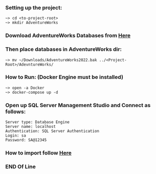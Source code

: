 ### Setting up the project:
    ~> cd <to-project-root>
    ~> mkdir AdventureWorks

### Download AdventureWorks Databases from [Here](https://learn.microsoft.com/en-us/sql/samples/adventureworks-install-configure?view=sql-server-ver16&tabs=ssms)
### Then place databases in AdventureWorks dir:
    ~> mv ~/Downloads/AdventureWorks2022.bak ../<Project-Root>/AdevntureWorks/

### How to Run: (Docker Engine must be installed)

    ~> open -a Docker
    ~> docker-compose up -d

### Open up SQL Server Management Studio and Connect as follows:
    Server type: Database Engine
    Server name: localhost
    Authentication: SQL Server Authentication
    Login: sa
    Password: SA@12345

### How to import follow [Here](https://learn.microsoft.com/en-us/sql/samples/adventureworks-install-configure?view=sql-server-ver16&tabs=ssms#restore-to-sql-server)
### END Of Line